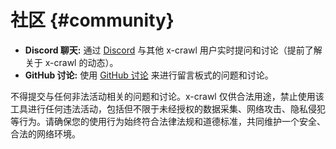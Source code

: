 # 社区 {#community}

- **Discord 聊天:** 通过 [Discord](https://discord.gg/SF7aaebg4E) 与其他 x-crawl 用户实时提问和讨论（提前了解关于 x-crawl 的动态）。
- **GitHub 讨论:** 使用 [GitHub 讨论](https://github.com/coder-hxl/x-crawl/discussions) 来进行留言板式的问题和讨论。

不得提交与任何非法活动相关的问题和讨论。x-crawl 仅供合法用途，禁止使用该工具进行任何违法活动，包括但不限于未经授权的数据采集、网络攻击、隐私侵犯等行为。请确保您的使用行为始终符合法律法规和道德标准，共同维护一个安全、合法的网络环境。

